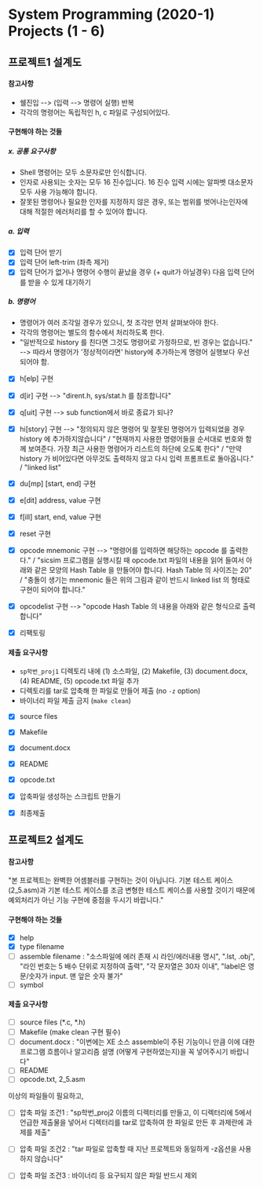 # System Programming (2020-1) Projects (1 - 6)

## 프로젝트1 설계도

#### 참고사항

- 쉘진입 --> (입력 --> 명령어 실행) 반복
- 각각의 명령어는 독립적인 h, c 파일로 구성되어있다.

#### 구현해야 하는 것들

##### x. 공통 요구사항

- Shell 명령어는 모두 소문자로만 인식합니다.
- 인자로 사용되는 숫자는 모두 16 진수입니다. 16 진수 입력 시에는 알파벳 대소문자 모두 사용 가능해야 합니다.
- 잘못된 명령어나 필요한 인자를 지정하지 않은 경우, 또는 범위를 벗어나는인자에 대해 적절한 에러처리를 할 수 있어야 합니다.

##### a. 입력

- [x] 입력 단어 받기
- [x] 입력 단어 left-trim (좌측 제거)
- [x] 입력 단어가 없거나 명령어 수행이 끝났을 경우 (+ quit가 아닐경우) 다음 입력 단어를 받을 수 있게 대기하기

##### b. 명령어

- 명령어가 여러 조각일 경우가 있으니, 첫 조각만 먼저 살펴보아야 한다.
- 각각의 명령어는 별도의 함수에서 처리하도록 한다.
- "일반적으로 history 를 친다면 그것도 명령어로 가정하므로, 빈 경우는 없습니다." --> 따라서 명령어가 '정상적이라면' history에 추가하는게 명령어 실행보다 우선되어야 함.

- [x] h\[elp\] 구현
- [x] d\[ir\] 구현 --> "dirent.h, sys/stat.h 를 참조합니다"
- [x] q\[uit\] 구현 --> sub function에서 바로 종료가 되나?
- [x] hi\[story\] 구현 --> "정의되지 않은 명령어 및 잘못된 명령어가 입력되었을 경우 history 에 추가하지않습니다" / "현재까지 사용한 명령어들을 순서대로 번호와 함께 보여준다. 가장 최근 사용한 명령어가 리스트의 하단에 오도록 한다" / "만약 history 가 비어있다면 아무것도 출력하지 않고 다시 입력 프롬프트로 돌아옵니다." / "linked list"
- [x] du\[mp\] [start, end] 구현
- [x] e\[dit\] address, value 구현
- [x] f\[ill\] start, end, value 구현
- [x] reset 구현
- [x] opcode mnemonic 구현 --> "명령어를 입력하면 해당하는 opcode 를 출력한다." / "sicsim 프로그램을 실행시킬 때 opcode.txt 파일의 내용을 읽어 들여서 아래와 같은 모양의 Hash Table 을 만들어야 합니다. Hash Table 의 사이즈는 20" / "충돌이 생기는 mnemonic 들은 위의 그림과 같이 반드시 linked list 의 형태로 구현이 되어야 합니다."
- [x] opcodelist 구현 --> "opcode Hash Table 의 내용을 아래와 같은 형식으로 출력합니다"

- [x] 리팩토링

#### 제출 요구사항

- `sp학번_proj1` 디렉토리 내에 (1) 소스파일, (2) Makefile, (3) document.docx, (4) README, (5) opcode.txt 파일 추가
- 디렉토리를 tar로 압축해 한 파일로 만들어 제출 (no `-z` option)
- 바이너리 파일 제출 금지 (`make clean`)

- [x] source files
- [x] Makefile
- [x] document.docx
- [x] README
- [x] opcode.txt
- [x] 압축파일 생성하는 스크립트 만들기

- [x] 최종제출


## 프로젝트2 설계도

#### 참고사항

"본 프로젝트는 완벽한 어셈블러를 구현하는 것이 아닙니다. 기본 테스트 케이스(2_5.asm)과 기본 테스트 케이스를 조금 변형한 테스트 케이스를 사용할 것이기 때문에 예외처리가 아닌 기능 구현에 중점을 두시기 바랍니다."

#### 구현해야 하는 것들

- [x] help
- [x] type filename
- [ ] assemble filename : "소스파일에 에러 존재 시 라인/에러내용 명시", ".lst, .obj", "라인 번호는 5 배수 단위로 지정하여 출력", "각 문자열은 30자 이내", "label은 영문/숫자가 input. 맨 앞은 숫자 불가"
- [ ] symbol

#### 제출 요구사항

- [ ] source files (*.c, *.h)
- [ ] Makefile (make clean 구현 필수)
- [ ] document.docx : "이번에는 XE 소스 assemble이 주된 기능이니 만큼 이에 대한 프로그램 흐름이나 알고리즘 설명 (어떻게 구현하였는지)을 꼭 넣어주시기 바랍니다"
- [ ] README
- [ ] opcode.txt, 2_5.asm

이상의 파일들이 필요하고,

- [ ] 압축 파일 조건1 : "sp학번_proj2 이름의 디렉터리를 만들고, 이 디렉터리에 5에서 언급한 제출물을 넣어서 디렉터리를 tar로 압축하여 한 파일로 만든 후 과제란에 과제를 제출"
- [ ] 압축 파일 조건2 : "tar 파일로 압축할 때 지난 프로젝트와 동일하게 -z옵션을 사용하지 않습니다"
- [ ] 압축 파일 조건3 : 바이너리 등 요구되지 않은 파일 반드시 제외


